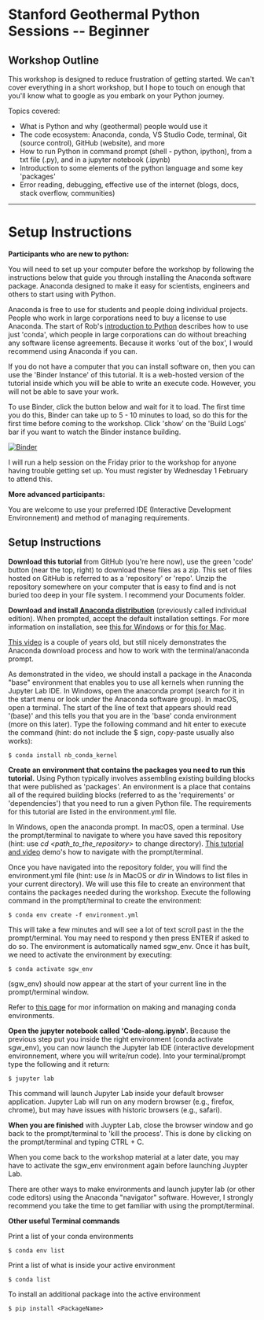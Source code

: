 # Stanford Geothermal Python Sessions -- Beginner

## Workshop Outline

This workshop is designed to reduce frustration of getting started. We can't cover everything in a short workshop, but I hope to touch on enough that you'll know what to google as you embark on your Python journey. 

Topics covered:
- What is Python and why (geothermal) people would use it
- The code ecosystem: Anaconda, conda, VS Studio Code, terminal, Git (source control), GitHub (website), and more
- How to run Python in command prompt (shell - python, ipython), from a txt file (.py), and in a jupyter notebook (.ipynb)
- Introduction to some elements of the python language and some key 'packages'
- Error reading, debugging, effective use of the internet (blogs, docs, stack overflow, communities)

***
# Setup Instructions

__Participants who are new to python:__

You will need to set up your computer before the workshop by following the instructions below that guide you through installing the Anaconda software package. Anaconda designed to make it easy for scientists, engineers and others to start using with Python.

Anaconda is free to use for students and people doing individual projects. People who work in large corporations need to buy a license to use Anaconda. The start of Rob's [introduction to Python](https://www.youtube.com/watch?v=wF9ZlPOCwIc&t=193s) describes how to use just 'conda', which people in large corporations can do without breaching any software license agreements. Because it works 'out of the box', I would recommend using Anaconda if you can. 

If you do not have a computer that you can install software on, then you can use the 'Binder Instance' of this tutorial. It is a web-hosted version of the tutorial inside which you will be able to write an execute code. However, you will not be able to save your work.  
    
To use Binder, click the button below and wait for it to load. The first time you do this, Binder can take up to 5 - 10 minutes to load, so do this for the first time before coming to the workshop. Click 'show' on the 'Build Logs' bar if you want to watch the Binder instance building. 

[![Binder](https://mybinder.org/badge_logo.svg)](https://mybinder.org/v2/gh/ICWallis/Stanford-Geothermal-Python-Sessions--Beginner/main)

I will run a help session on the Friday prior to the workshop for anyone having trouble getting set up. You must register by Wednesday 1 February to attend this.

__More advanced participants:__

You are welcome to use your preferred IDE (Interactive Development Environnement) and method of managing requirements. 

## Setup Instructions

__Download this tutorial__ from GitHub (you're here now), use the green 'code' button (near the top, right) to download these files as a zip. This set of files hosted on GitHub is referred to as a 'repository' or 'repo'. Unzip the repository somewhere on your computer that is easy to find and is not buried too deep in your file system. I recommend your Documents folder.

__Download and install [Anaconda distribution](https://www.anaconda.com/products/distribution)__ (previously called individual edition). When prompted, accept the default installation settings. For more information on installation, see [this for Windows](https://docs.anaconda.com/anaconda/install/windows/) or for [this for Mac](https://docs.anaconda.com/anaconda/install/mac-os/).

[This video](https://www.youtube.com/watch?v=FdatS_NKVrM) is a couple of years old, but still nicely demonstrates the Anaconda download process and how to work with the terminal/anaconda prompt. 

As demonstrated in the video, we should install a package in the Anaconda "base" environment that enables you to use all kernels when running the Jupyter Lab IDE. In Windows, open the anaconda prompt (search for it in the start menu or look under the Anaconda software group). In macOS, open a terminal. The start of the line of text that appears should read '(base)' and this tells you that you are in the 'base' conda environment (more on this later). Type the following command and hit enter to execute the command (hint: do not include the $ sign, copy-paste usually also works): 

    $ conda install nb_conda_kernel

__Create an environment that contains the packages you need to run this tutorial.__ Using Python typically involves assembling existing building blocks that were published as 'packages'. An environment is a place that contains all of the required building blocks (referred to as the 'requirements' or 'dependencies') that you need to run a given Python file. The requirements for this tutorial are listed in the environment.yml file.

In Windows, open the anaconda prompt. In macOS, open a terminal. Use the prompt/terminal to navigate to where you have saved this repository (hint: use _cd \<path_to_the_repository\>_ to change directory). [This tutorial and video](https://medium.com/geekculture/basic-bash-commands-c54933183c89) demo's how to navigate with the prompt/terminal.
 
Once you have navigated into the repository folder, you will find the environment.yml file (hint: use _ls_ in MacOS or _dir_ in Windows to list files in your current directory). We will use this file to create an environment that contains the packages needed during the workshop. Execute the following command in the prompt/terminal to create the environment:
 
    $ conda env create -f environment.yml
 
This will take a few minutes and will see a lot of text scroll past in the the prompt/terminal. You may need to respond y then press ENTER if asked to do so. The environment is automatically named sgw_env. Once it has built, we need to activate the environment by executing:
 
    $ conda activate sgw_env
 
\(sgw_env\) should now appear at the start of your current line in the prompt/terminal window.

Refer to [this page](https://conda.io/projects/conda/en/latest/user-guide/tasks/manage-environments.html) for mor information on making and managing conda environments.

__Open the jupyter notebook called 'Code-along.ipynb'.__ Because the previous step put you inside the right environment (conda activate sgw_env), you can now launch the Jupyter lab IDE (interactive development environnement, where you will write/run code). Into your terminal/prompt type the following and it return:

    $ jupyter lab
 
This command will launch Jupyter Lab inside your default browser application. Jupyter Lab will run on any modern browser (e.g., firefox, chrome), but may have issues with historic browsers (e.g., safari).

__When you are finished__ with Juypter Lab, close the browser window and go back to the prompt/terminal to 'kill the process'. This is done by clicking on the prompt/terminal and typing CTRL + C.

When you come back to the workshop material at a later date, you may have to activate the sgw_env environment again before launching Juypter Lab. 

There are other ways to make environments and launch jupyter lab (or other code editors) using the Anaconda "navigator" software. However, I strongly recommend you take the time to get familiar with using the prompt/terminal. 
 
 
**Other useful Terminal commands**
 
Print a list of your conda environments
  
    $ conda env list
 
Print a list of what is inside your active environment
  
    $ conda list

To install an additional package into the active environment

    $ pip install <PackageName>


 

 

